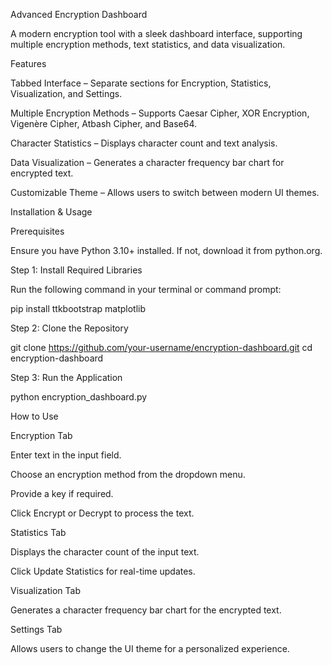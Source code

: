 Advanced Encryption Dashboard

A modern encryption tool with a sleek dashboard interface, supporting multiple encryption methods, text statistics, and data visualization.

Features

Tabbed Interface – Separate sections for Encryption, Statistics, Visualization, and Settings.

Multiple Encryption Methods – Supports Caesar Cipher, XOR Encryption, Vigenère Cipher, Atbash Cipher, and Base64.

Character Statistics – Displays character count and text analysis.

Data Visualization – Generates a character frequency bar chart for encrypted text.

Customizable Theme – Allows users to switch between modern UI themes.

Installation & Usage

Prerequisites

Ensure you have Python 3.10+ installed. If not, download it from python.org.

Step 1: Install Required Libraries

Run the following command in your terminal or command prompt:

pip install ttkbootstrap matplotlib

Step 2: Clone the Repository

git clone https://github.com/your-username/encryption-dashboard.git
cd encryption-dashboard

Step 3: Run the Application

python encryption_dashboard.py

How to Use

Encryption Tab

Enter text in the input field.

Choose an encryption method from the dropdown menu.

Provide a key if required.

Click Encrypt or Decrypt to process the text.

Statistics Tab

Displays the character count of the input text.

Click Update Statistics for real-time updates.

Visualization Tab

Generates a character frequency bar chart for the encrypted text.

Settings Tab

Allows users to change the UI theme for a personalized experience.
